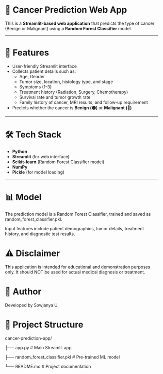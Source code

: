 # 🧬 Cancer Prediction Web App  

This is a **Streamlit-based web application** that predicts the type of cancer (Benign or Malignant) using a **Random Forest Classifier** model.  

---

# 🚀 Features
- User-friendly Streamlit interface  
- Collects patient details such as:  
  - Age, Gender  
  - Tumor size, location, histology type, and stage  
  - Symptoms (1–3)  
  - Treatment history (Radiation, Surgery, Chemotherapy)  
  - Survival rate and tumor growth rate  
  - Family history of cancer, MRI results, and follow-up requirement  
- Predicts whether the cancer is **Benign (🟢)** or **Malignant (🔴)**  

---

# 🛠️ Tech Stack
- **Python**  
- **Streamlit** (for web interface)  
- **Scikit-learn** (Random Forest Classifier model)  
- **NumPy**  
- **Pickle** (for model loading)  

---

# 📊 Model

The prediction model is a Random Forest Classifier, trained and saved as random_forest_classifier.pkl.

Input features include patient demographics, tumor details, treatment history, and diagnostic test results.

# ⚠️ Disclaimer

This application is intended for educational and demonstration purposes only.
It should NOT be used for actual medical diagnosis or treatment.

# 🙌 Author

Developed by Sowjanya U

# 📂 Project Structure

cancer-prediction-app/

├── app.py # Main Streamlit app

├── random_forest_classifier.pkl # Pre-trained ML model

└── README.md # Project documentation
